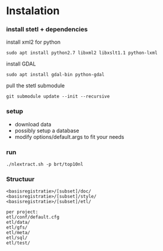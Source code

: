 # Instalation

### install stetl + dependencies 
install xml2 for python
```
sudo apt install python2.7 libxml2 libxslt1.1 python-lxml
```
install GDAL
```
sudo apt install gdal-bin python-gdal
```
pull the stetl submodule
```
git submodule update --init --recursive 
```

### setup
* download data 
* possibly setup a database
* modify options/default.args to fit your needs

### run
```
./nlextract.sh -p brt/top10nl
```





### Structuur

```
<basisregistratie>/[subset]/doc/
<basisregistratie>/[subset]/style/
<basisregistratie>/[subset]/etl/

per project:
etl/conf/default.cfg
etl/data/
etl/gfs/
etl/meta/
etl/sql/
etl/test/
```